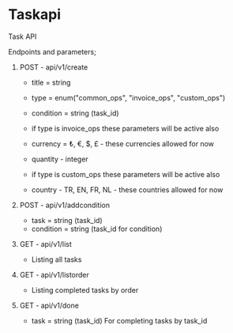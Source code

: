 # Taskapi
Task API

Endpoints and parameters;

1. POST - api/v1/create

    - title = string

    - type = enum("common_ops", "invoice_ops", "custom_ops")
  
    - condition = string (task_id)
  
    - if type is invoice_ops these parameters will be active also
  
    - currency = ₺, €, $, £ - these currencies allowed for now
  
    - quantity - integer
  
    - if type is custom_ops these parameters will be active also
  
    - country - TR, EN, FR, NL - these countries allowed for now
  
2. POST - api/v1/addcondition

    - task = string (task_id)
    - condition = string (task_id for condition)

3. GET - api/v1/list

    - Listing all tasks

4. GET - api/v1/listorder

    - Listing completed tasks by order

5. GET - api/v1/done

    - task = string (task_id) For completing tasks by task_id


